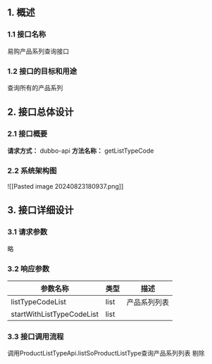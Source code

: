 ## 1. 概述
### 1.1 接口名称
易购产品系列查询接口
### 1.2 接口的目标和用途
查询所有的产品系列

## 2. 接口总体设计
### 2.1 接口概要
**请求方式：**
dubbo-api
**方法名称：**
getListTypeCode
### 2.2 系统架构图
![[Pasted image 20240823180937.png]]

## 3. 接口详细设计
### 3.1 请求参数
略
### 3.2 响应参数

| 参数名称                      | 类型   | 描述     |
| ------------------------- | ---- | ------ |
| listTypeCodeList          | list | 产品系列列表 |
| startWithListTypeCodeList | list |        |
### 3.3 接口调用流程
调用ProductListTypeApi.listSoProductListType查询产品系列列表
剔除